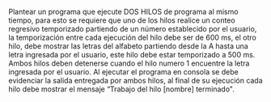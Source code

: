 Plantear un programa que ejecute DOS HILOS de programa al mismo tiempo, para esto se requiere que uno de los hilos realice
un conteo regresivo temporizado partiendo de un número establecido por el usuario, la temporización entre cada ejecución del hilo
debe ser de 600 ms, el otro hilo, debe mostrar las letras del alfabeto partiendo desde la A hasta una letra ingresada por el usuario,
este hilo debe estar temporizado a 500 ms.
Ambos hilos deben detenerse cuando el hilo numero 1 encuentre la letra ingresada por el usuario.
Al ejecutar el programa en consola se debe evidenciar la salida entregada por ambos hilos, al final de su ejecución
cada hilo debe mostrar el mensaje “Trabajo del hilo [nombre] terminado".
